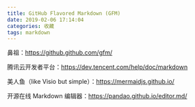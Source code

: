 ```yaml
---
title: GitHub Flavored Markdown (GFM)
date: 2019-02-06 17:14:04
categories: 收藏
tags: markdown
---
```

鼻祖：https://github.github.com/gfm/

腾讯云开发者平台：https://dev.tencent.com/help/doc/markdown

美人鱼（like Visio but simple）：https://mermaidjs.github.io/

开源在线 Markdown 编辑器：https://pandao.github.io/editor.md/
